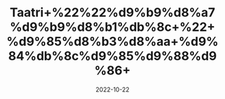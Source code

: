 ---
title: 'Taatri+%22%22%d9%b9%d8%a7%d9%b9%d8%b1%db%8c+%22+%d9%85%d8%b3%d8%aa+%d9%84%db%8c%d9%85%d9%88%d9%86+'
date: '2022-10-22' 
metatag: '' 
inventory: '0' 
draft: false 
# meta description 
shortDescripton: 'Citric+Acid++Tatri+can+be+used+for+exfoliating+skin+and+removing+dead+skin+cells.+It+helps+protect+skin+against+photo-aging%2c+oxidative+stress%2c+and+environmental+damage.+It+also+prevents+wrinkles+in+your+face+by+increasing+the+production+of+collagen+in+your+skin.'
description: 'Extracts+%22+Chemical+%22%da%a9%d9%85%db%8c%da%a9%d9%84'
longdescription: ''
featured: True
# product Price
price: '20.0'
# Product Short Description
shortDescription: 'Citric+Acid++Tatri+can+be+used+for+exfoliating+skin+and+removing+dead+skin+cells.+It+helps+protect+skin+against+photo-aging%2c+oxidative+stress%2c+and+environmental+damage.+It+also+prevents+wrinkles+in+your+face+by+increasing+the+production+of+collagen+in+your+skin.'
productID: '34601CC9-982A-ED11-9968-005056B3A416'
type: 'products'
category: 'Extracts+%22+Chemical+%22%da%a9%d9%85%db%8c%da%a9%d9%84' 
thumnailproduct: 'https://eraconnect.blob.core.windows.net/product-images/aminsaddiquidawakhana/34601CC9-982A-ED11-9968-005056B3A416.webp' 
images:
  - image: 'https://eraconnect.blob.core.windows.net/product-images/aminsaddiquidawakhana/34601CC9-982A-ED11-9968-005056B3A416.webp'  
Variants:
---